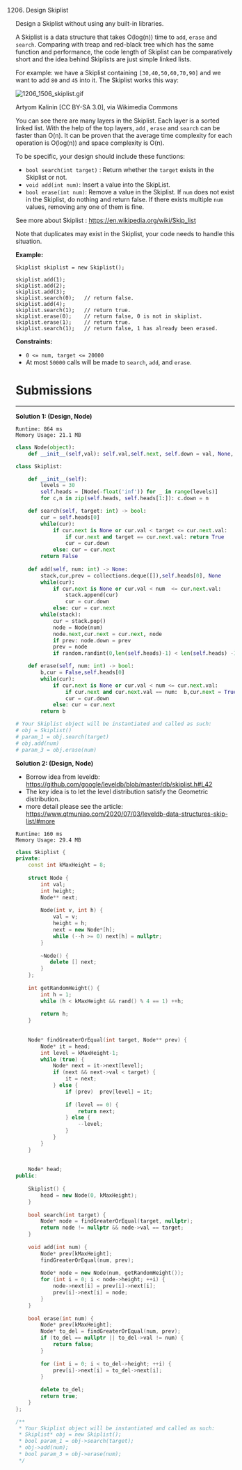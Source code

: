 1206. Design Skiplist

Design a Skiplist without using any built-in libraries.

A Skiplist is a data structure that takes O(log(n)) time to `add`, `erase` and `search`. Comparing with treap and red-black tree which has the same function and performance, the code length of Skiplist can be comparatively short and the idea behind Skiplists are just simple linked lists.

For example: we have a Skiplist containing `[30,40,50,60,70,90]` and we want to add `80` and `45` into it. The Skiplist works this way:


![1206_1506_skiplist.gif](img/1206_1506_skiplist.gif)

Artyom Kalinin [CC BY-SA 3.0], via Wikimedia Commons


You can see there are many layers in the Skiplist. Each layer is a sorted linked list. With the help of the top layers, `add` , `erase` and `search` can be faster than O(n). It can be proven that the average time complexity for each operation is O(log(n)) and space complexity is O(n).

To be specific, your design should include these functions:

* `bool search(int target)` : Return whether the `target` exists in the Skiplist or not.
* `void add(int num)`: Insert a value into the SkipList. 
* `bool erase(int num)`: Remove a value in the Skiplist. If `num` does not exist in the Skiplist, do nothing and return false. If there exists multiple `num` values, removing any one of them is fine.

See more about Skiplist : https://en.wikipedia.org/wiki/Skip_list

Note that duplicates may exist in the Skiplist, your code needs to handle this situation.

**Example:**
```
Skiplist skiplist = new Skiplist();

skiplist.add(1);
skiplist.add(2);
skiplist.add(3);
skiplist.search(0);   // return false.
skiplist.add(4);
skiplist.search(1);   // return true.
skiplist.erase(0);    // return false, 0 is not in skiplist.
skiplist.erase(1);    // return true.
skiplist.search(1);   // return false, 1 has already been erased.
```

**Constraints:**

* `0 <= num, target <= 20000`
* At most `50000` calls will be made to `search`, `add`, and `erase`.

# Submissions
---
**Solution 1: (Design, Node)**
```
Runtime: 864 ms
Memory Usage: 21.1 MB
```
```python
class Node(object): 
    def __init__(self,val): self.val,self.next, self.down = val, None, None

class Skiplist:

    def __init__(self):
        levels = 30
        self.heads = [Node(-float('inf')) for _ in range(levels)]
        for c,n in zip(self.heads, self.heads[1:]): c.down = n

    def search(self, target: int) -> bool:
        cur = self.heads[0]
        while(cur):
            if cur.next is None or cur.val < target <= cur.next.val:
                if cur.next and target == cur.next.val: return True
                cur = cur.down
            else: cur = cur.next
        return False
    
    def add(self, num: int) -> None:
        stack,cur,prev = collections.deque([]),self.heads[0], None
        while(cur):
            if cur.next is None or cur.val < num  <= cur.next.val:
                stack.append(cur)
                cur = cur.down
            else: cur = cur.next
        while(stack):
            cur = stack.pop()
            node = Node(num)
            node.next,cur.next = cur.next, node
            if prev: node.down = prev
            prev = node
            if random.randint(0,len(self.heads)-1) < len(self.heads) -1 : break

    def erase(self, num: int) -> bool:
        b,cur = False,self.heads[0]
        while(cur):
            if cur.next is None or cur.val < num <= cur.next.val:
                if cur.next and cur.next.val == num:  b,cur.next = True,cur.next.next
                cur = cur.down
            else: cur = cur.next   
        return b

# Your Skiplist object will be instantiated and called as such:
# obj = Skiplist()
# param_1 = obj.search(target)
# obj.add(num)
# param_3 = obj.erase(num)
```

**Solution 2: (Design, Node)**

* Borrow idea from leveldb: https://github.com/google/leveldb/blob/master/db/skiplist.h#L42
* The key idea is to let the level distribution satisfy the Geometric distribution.
* more detail please see the article: https://www.qtmuniao.com/2020/07/03/leveldb-data-structures-skip-list/#more

```
Runtime: 160 ms
Memory Usage: 29.4 MB
```
```c++
class Skiplist {
private:
    const int kMaxHeight = 8;
    
    struct Node {
        int val;
        int height;
        Node** next;
        
        Node(int v, int h) {
            val = v;
            height = h;
            next = new Node*[h];
            while (--h >= 0) next[h] = nullptr;
        }
        
        ~Node() {
           delete [] next;
        }
    };
    
    int getRandomHeight() {
        int h = 1;
        while (h < kMaxHeight && rand() % 4 == 1) ++h;
        
        return h;
    }
    
    
    Node* findGreaterOrEqual(int target, Node** prev) {
        Node* it = head;
        int level = kMaxHeight-1;
        while (true) {
            Node* next = it->next[level];
            if (next && next->val < target) {
                it = next;
            } else {
                if (prev)  prev[level] = it;
                
                if (level == 0) {
                    return next;
                } else {
                    --level;
                }
            }
        }
    }
    
    
    Node* head;
public:
    
    Skiplist() {
        head = new Node(0, kMaxHeight);
    }
    
    bool search(int target) {
        Node* node = findGreaterOrEqual(target, nullptr);
        return node != nullptr && node->val == target;
    }
    
    void add(int num) {
        Node* prev[kMaxHeight];
        findGreaterOrEqual(num, prev);
        
        Node* node = new Node(num, getRandomHeight());  
        for (int i = 0; i < node->height; ++i) {
            node->next[i] = prev[i]->next[i];
            prev[i]->next[i] = node;
        }
    }
    
    bool erase(int num) {
        Node* prev[kMaxHeight];
        Node* to_del = findGreaterOrEqual(num, prev);
        if (to_del == nullptr || to_del->val != num) {
            return false;
        }
        
        for (int i = 0; i < to_del->height; ++i) {
            prev[i]->next[i] = to_del->next[i];
        }
        
        delete to_del;
        return true;
    }
};

/**
 * Your Skiplist object will be instantiated and called as such:
 * Skiplist* obj = new Skiplist();
 * bool param_1 = obj->search(target);
 * obj->add(num);
 * bool param_3 = obj->erase(num);
 */
```